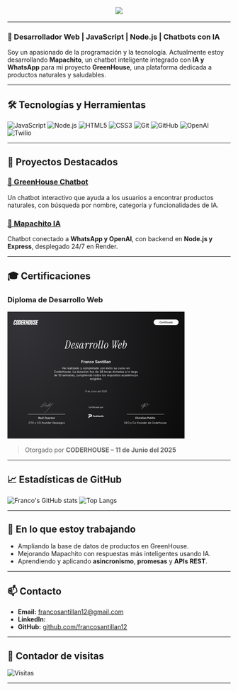 
<p align="center">
  <img src="https://capsule-render.vercel.app/api?type=waving&color=0:6dbf4b,100:ecd92a&height=200&section=header&text=¡Hola,+soy+Franco!&fontSize=40&fontAlignY=35&desc=Desarrollador+Web+|+IA+|+Chatbots&descAlignY=55&descAlign=50&fontColor=ffffff" />
</p>

---

### 🚀 Desarrollador Web | JavaScript | Node.js | Chatbots con IA  

Soy un apasionado de la programación y la tecnología. Actualmente estoy desarrollando **Mapachito**, un chatbot inteligente integrado con **IA y WhatsApp** para mi proyecto **GreenHouse**, una plataforma dedicada a productos naturales y saludables.

---

## 🛠️ Tecnologías y Herramientas  

![JavaScript](https://img.shields.io/badge/JavaScript-F7DF1E?style=for-the-badge&logo=javascript&logoColor=black)
![Node.js](https://img.shields.io/badge/Node.js-43853D?style=for-the-badge&logo=node.js&logoColor=white)
![HTML5](https://img.shields.io/badge/HTML5-E34F26?style=for-the-badge&logo=html5&logoColor=white)
![CSS3](https://img.shields.io/badge/CSS3-1572B6?style=for-the-badge&logo=css3&logoColor=white)
![Git](https://img.shields.io/badge/Git-F05032?style=for-the-badge&logo=git&logoColor=white)
![GitHub](https://img.shields.io/badge/GitHub-181717?style=for-the-badge&logo=github&logoColor=white)
![OpenAI](https://img.shields.io/badge/OpenAI-412991?style=for-the-badge&logo=openai&logoColor=white)
![Twilio](https://img.shields.io/badge/Twilio-F22F46?style=for-the-badge&logo=twilio&logoColor=white)

---

## 📌 Proyectos Destacados  

### [🌱 GreenHouse Chatbot](https://francosantillan12.github.io/greenhouse/)  
Un chatbot interactivo que ayuda a los usuarios a encontrar productos naturales, con búsqueda por nombre, categoría y funcionalidades de IA.  

### [🤖 Mapachito IA](https://github.com/francosantillan12/Mapachito-IA)  
Chatbot conectado a **WhatsApp y OpenAI**, con backend en **Node.js y Express**, desplegado 24/7 en Render.  

---

## 🎓 Certificaciones  

### Diploma de Desarrollo Web  
[![Ver Diploma](https://github.com/francosantillan12/certificados/blob/main/diploma-miniatura.png?raw=true)](https://github.com/francosantillan12/certificados/blob/main/diploma-desarrollo-web.png)

> Otorgado por **CODERHOUSE – 11 de Junio del 2025**

---

## 📈 Estadísticas de GitHub  

![Franco's GitHub stats](https://github-readme-stats.vercel.app/api?username=francosantillan12&show_icons=true&theme=tokyonight)
![Top Langs](https://github-readme-stats.vercel.app/api/top-langs/?username=francosantillan12&layout=compact&theme=tokyonight)

---

## 🌱 En lo que estoy trabajando  
- Ampliando la base de datos de productos en GreenHouse.  
- Mejorando Mapachito con respuestas más inteligentes usando IA.  
- Aprendiendo y aplicando **asincronismo**, **promesas** y **APIs REST**.  

---

## 📫 Contacto  

- **Email:** francosantillan12@gmail.com  
- **LinkedIn:** 
- **GitHub:** [github.com/francosantillan12](https://github.com/francosantillan12)  

---

## 👀 Contador de visitas  

![Visitas](https://komarev.com/ghpvc/?username=francosantillan12&label=VISITAS&color=blue&style=for-the-badge)

---

